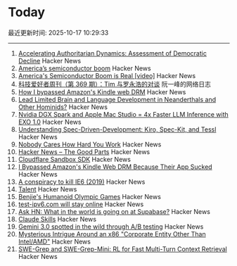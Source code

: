 # Today

最近更新时间: 2025-10-17 10:29:33

--- 
1. [Accelerating Authoritarian Dynamics: Assessment of Democratic Decline](https://steadystate1.substack.com/p/accelerating-authoritarian-dynamics) Hacker News
2. [America’s semiconductor boom](https://www.youtube.com/watch?v=T-jt3qBzJ4A) Hacker News
3. [America's Semiconductor Boom is Real [video]](https://www.youtube.com/watch?v=T-jt3qBzJ4A) Hacker News
4. [科技爱好者周刊（第 369 期）：Tim 与罗永浩的对谈](http://www.ruanyifeng.com/blog/2025/10/weekly-issue-369.html) 阮一峰的网络日志
5. [How I bypassed Amazon's Kindle web DRM](https://blog.pixelmelt.dev/kindle-web-drm/) Hacker News
6. [Lead Limited Brain and Language Development in Neanderthals and Other Hominids?](https://today.ucsd.edu/story/did-lead-limit-brain-and-language-development-in-neanderthals-and-other-extinct-hominids) Hacker News
7. [Nvidia DGX Spark and Apple Mac Studio = 4x Faster LLM Inference with EXO 1.0](https://blog.exolabs.net/nvidia-dgx-spark/) Hacker News
8. [Understanding Spec-Driven-Development: Kiro, Spec-Kit, and Tessl](https://martinfowler.com/articles/exploring-gen-ai/sdd-3-tools.html) Hacker News
9. [Nobody Cares How Hard You Work](https://alifeengineered.substack.com/p/nobody-cares-how-hard-you-work) Hacker News
10. [Hacker News – The Good Parts](https://smartmic.bearblog.dev/why-hacker-news/) Hacker News
11. [Cloudflare Sandbox SDK](https://sandbox.cloudflare.com/) Hacker News
12. [I Bypassed Amazon's Kindle Web DRM Because Their App Sucked](https://blog.pixelmelt.dev/kindle-web-drm/) Hacker News
13. [A conspiracy to kill IE6 (2019)](https://blog.chriszacharias.com/a-conspiracy-to-kill-ie6) Hacker News
14. [Talent](https://www.felixstocker.com/blog/talent) Hacker News
15. [Benjie's Humanoid Olympic Games](https://generalrobots.substack.com/p/benjies-humanoid-olympic-games) Hacker News
16. [test-ipv6.com will stay online](https://status.test-ipv6.com) Hacker News
17. [Ask HN: What in the world is going on at Supabase?](https://news.ycombinator.com/item?id=45609621) Hacker News
18. [Claude Skills](https://www.anthropic.com/news/skills) Hacker News
19. [Gemini 3.0 spotted in the wild through A/B testing](https://ricklamers.io/posts/gemini-3-spotted-in-the-wild/) Hacker News
20. [Mysterious Intrigue Around an x86 "Corporate Entity Other Than Intel/AMD"](https://www.phoronix.com/news/x86-Opcodes-Not-AMD-Or-Intel) Hacker News
21. [SWE-Grep and SWE-Grep-Mini: RL for Fast Multi-Turn Context Retrieval](https://cognition.ai/blog/swe-grep) Hacker News
